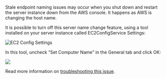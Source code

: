 <!--
title: "Configuring AWS For NServiceBus"
tags: 
-->

Stale endpoint naming issues may occur when you shut down and restart the server instance down from the AWS console. It happens as AWS is changing the host name.

It is possible to turn off this server name change feature, using a tool installed on your server instance called EC2ConfigService Settings:

![EC2 Config Settings](https://particular.blob.core.windows.net/media/Default/images/EC2ConfigSettings.png)

In this tool, uncheck “Set Computer Name” in the General tab and click OK:

![](https://particular.blob.core.windows.net/media/Default/images/EC2ServiceProperties.png)

Read more information on [troubleshooting this issue](http://christer.dk/post/NServiceBus-on-Amazon-EC2-voodoo.aspx).

